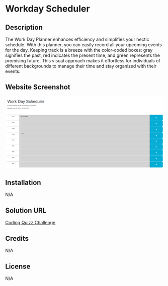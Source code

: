 # Workday Scheduler

## Description

The Work Day Planner enhances efficiency and simplifies your hectic schedule. With this planner, you can easily record all your upcoming events for the day. Keeping track is a breeze with the color-coded boxes: gray signifies the past, red indicates the present time, and green represents the promising future. This visual approach makes it effortless for individuals of different backgrounds to manage their time and stay organized with their events.

## Website Screenshot
![Website Screenshot](https://github.com/andrei-ribeiro-wenceslau/workday-scheduler/blob/main/assets/images/workday-scheduler-image.png "Website Screenshot")

## Installation

N/A

## Solution URL

[Coding Quizz Challenge](https://andrei-ribeiro-wenceslau.github.io/coding-quiz-challenge/)

## Credits

N/A

## License

N/A
